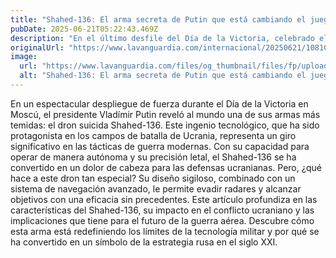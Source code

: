 ```yaml
---
title: "Shahed-136: El arma secreta de Putin que está cambiando el juego en Ucrania"
pubDate: 2025-06-21T05:22:43.469Z
description: "En el último desfile del Día de la Victoria, celebrado el pasado 9 de mayo en Moscú bajo un cielo radiante, el presidente ruso, Vladímir Putin, exhibió por primera"
originalUrl: "https://www.lavanguardia.com/internacional/20250621/10810253/drones-suicidas-pesadilla-ucrania.html"
image:
  url: "https://www.lavanguardia.com/files/og_thumbnail/files/fp/uploads/2025/06/20/685536cc96b9b.r_d.2847-2101-1984.jpeg"
  alt: "Shahed-136: El arma secreta de Putin que está cambiando el juego en Ucrania"
---
```


En un espectacular despliegue de fuerza durante el Día de la Victoria en Moscú, el presidente Vladímir Putin reveló al mundo una de sus armas más temidas: el dron suicida Shahed-136. Este ingenio tecnológico, que ha sido protagonista en los campos de batalla de Ucrania, representa un giro significativo en las tácticas de guerra modernas. Con su capacidad para operar de manera autónoma y su precisión letal, el Shahed-136 se ha convertido en un dolor de cabeza para las defensas ucranianas. Pero, ¿qué hace a este dron tan especial? Su diseño sigiloso, combinado con un sistema de navegación avanzado, le permite evadir radares y alcanzar objetivos con una eficacia sin precedentes. Este artículo profundiza en las características del Shahed-136, su impacto en el conflicto ucraniano y las implicaciones que tiene para el futuro de la guerra aérea. Descubre cómo esta arma está redefiniendo los límites de la tecnología militar y por qué se ha convertido en un símbolo de la estrategia rusa en el siglo XXI.